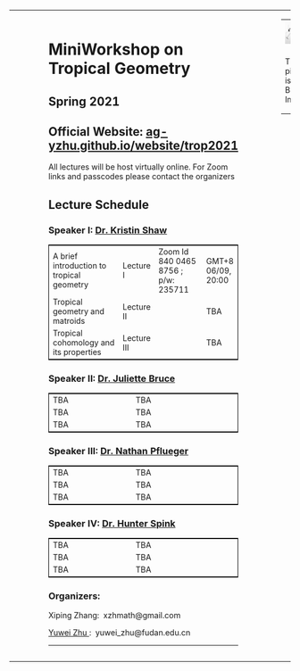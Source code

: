 

<table width="100%" height="100%" cellspacing="0" cellpadding="0" border="0">
<tr>
<td style="padding: 1em 5em 1em 5em" valign="top" width="800">

<h1>
MiniWorkshop on Tropical Geometry
</h1>
<h2>
Spring 2021
</h2>
<h2>
Official Website: 
 <a href="ag-yzhu.github.io/website/trop2021"> ag-yzhu.github.io/website/trop2021 </a> 
</h2>
<p>
All lectures will be host virtually online. For Zoom links and passcodes please contact the organizers
</p>
 
 

<h2>
Lecture Schedule
</h2>

<h3>
 Speaker I: <a href="https://www.mn.uio.no/math/english/people/aca/krisshaw/"> Dr. Kristin Shaw </a> 
 </h3>
<table width="70%" cellspacing="1" cellpadding="1" border="0" style="border-width: 1px; border-color:#000000; border-style: solid;">
<tr><td width="45%">A brief introduction to tropical geometry  </td> <td width="10%"> Lecture I      </td> <td width="30%">  Zoom Id 840 0465 8756 ; p/w: 235711   </td> <td width="25%">     GMT+8 06/09, 20:00  </td></tr>
<tr><td width="45%"> Tropical geometry and matroids   </td> <td width="10%"> Lecture II      </td> <td width="30%">    </td> <td width="30%">   TBA    </td></tr>
<tr><td width="45%"> Tropical cohomology and its properties  </td> <td width="10%"> Lecture III     </td> <td width="30%">     </td> <td width="25%">     TBA  </td></tr>
</table>
 
<h3>
 Speaker II: <a href="https://juliettebruce.github.io/"> Dr. Juliette Bruce </a> 
 </h3>
<table width="70%" cellspacing="1" cellpadding="1" border="0" style="border-width: 1px; border-color:#000000; border-style: solid;">
<tr><td width="45%">TBA</td> <td width="10%"> TBA     </td> <td width="30%">     </td> <td width="25%">       </td></tr>
<tr><td width="45%">TBA</td> <td width="10%"> TBA     </td> <td width="30%">     </td> <td width="30%">       </td></tr>
<tr><td width="45%">TBA</td> <td width="10%"> TBA     </td> <td width="30%">     </td> <td width="25%">       </td></tr>
</table>
 
 <h3>
 Speaker III: <a href="https://npflueger.github.io//"> Dr. Nathan Pflueger </a> 
 </h3>
<table width="70%" cellspacing="1" cellpadding="1" border="0" style="border-width: 1px; border-color:#000000; border-style: solid;">
<tr><td width="45%">TBA</td> <td width="10%"> TBA     </td> <td width="30%">     </td> <td width="25%">       </td></tr>
<tr><td width="45%">TBA</td> <td width="10%"> TBA     </td> <td width="30%">     </td> <td width="30%">       </td></tr>
<tr><td width="45%">TBA</td> <td width="10%"> TBA     </td> <td width="30%">     </td> <td width="25%">       </td></tr>
</table>

<h3>
 Speaker IV: <a href="https://math.stanford.edu/~hspink/"> Dr. Hunter Spink </a> 
 </h3>
<table width="70%" cellspacing="1" cellpadding="1" border="0" style="border-width: 1px; border-color:#000000; border-style: solid;">
<tr><td width="45%">TBA</td> <td width="10%"> TBA     </td> <td width="30%">     </td> <td width="25%">       </td></tr>
<tr><td width="45%">TBA</td> <td width="10%"> TBA     </td> <td width="30%">     </td> <td width="30%">       </td></tr>
<tr><td width="45%">TBA</td> <td width="10%"> TBA     </td> <td width="30%">     </td> <td width="25%">       </td></tr>
</table>

 
<h3>
Organizers: 
</h3>
<p>
Xiping Zhang:&nbsp  xzhmath@gmail.com
</p>
<p>
 <a href="https://ag-yzhu.github.io/"> Yuwei Zhu </a>:&nbsp  yuwei_zhu@fudan.edu.cn
</p>
<hr>

<td  width="300" style = "vertical-align: top">

<table width="300" cellspacing="0" cellpadding="0" border="0">
<tr><td colspan="6"><img src="tropicalpic.png" width="500"></td></tr>
 <tr><td colspan="6"><p>This picture is from Bing Image</p> </td></tr>
</table>
&nbsp;

</td>
</tr>


</table>
